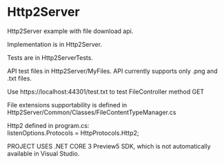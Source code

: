 # Http2Server
Http2Server example with file download api.

Implementation is in Http2Server.

Tests are in Http2ServerTests.

API test files in Http2Server/MyFiles.
API currently supports only .png and .txt files.

Use https://localhost:44301/test.txt to test FileController method GET

File extensions supportability is defined in Http2Server/Common/Classes/FileContentTypeManager.cs

Http2 defined in program.cs:                             
listenOptions.Protocols = HttpProtocols.Http2;

PROJECT USES .NET CORE 3 Preview5 SDK, which is not automatically available in Visual Studio.
